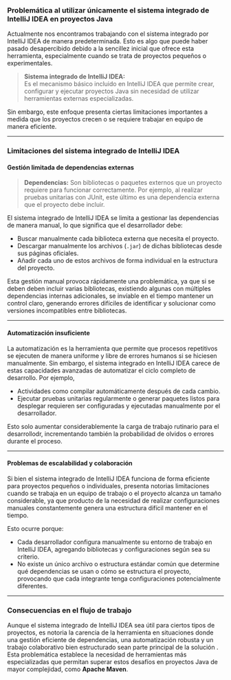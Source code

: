 ### Problemática al utilizar únicamente el sistema integrado de IntelliJ IDEA en proyectos Java

Actualmente nos encontramos trabajando con el sistema integrado por IntelliJ IDEA de manera predeterminada. Esto es algo que puede haber pasado desapercibido debido a la sencillez inicial que ofrece esta herramienta, especialmente cuando se trata de proyectos pequeños o experimentales.

> **Sistema integrado de IntelliJ IDEA:**  
> Es el mecanismo básico incluido en IntelliJ IDEA que permite crear, configurar y ejecutar proyectos Java sin necesidad de utilizar herramientas externas especializadas.

Sin embargo, este enfoque presenta ciertas limitaciones importantes a medida que los proyectos crecen o se requiere trabajar en equipo de manera eficiente.

---
### Limitaciones del sistema integrado de IntelliJ IDEA

#### Gestión limitada de dependencias externas

> **Dependencias:** Son bibliotecas o paquetes externos que un proyecto requiere para funcionar correctamente. Por ejemplo, al realizar pruebas unitarias con JUnit, este último es una dependencia externa que el proyecto debe incluir.

El sistema integrado de IntelliJ IDEA se limita a gestionar las dependencias de manera manual, lo que significa que el desarrollador debe:

  - Buscar manualmente cada biblioteca externa que necesita el proyecto.
  - Descargar manualmente los archivos (`.jar`) de dichas bibliotecas desde sus páginas oficiales.
  - Añadir cada uno de estos archivos de forma individual en la estructura del proyecto.

Esta gestión manual provoca rápidamente una problemática, ya que si se deben deben incluir varias bibliotecas, existiendo algunas con múltiples dependencias internas adicionales, se invíable en el tiempo mantener un control claro, generando errores difíciles de identificar y solucionar como versiones incompatibles entre bibliotecas.

---
#### Automatización insuficiente

La automatización es la herramienta que permite que procesos repetitivos se ejecuten de manera uniforme y libre de errores humanos si se hiciesen manualmente. Sin embargo, el sistema integrado en IntelliJ IDEA carece de estas capacidades avanzadas de automatizar el ciclo completo de desarrollo. Por ejemplo, 
  
  * Actividades como compilar automáticamente después de cada cambio. 
  * Ejecutar pruebas unitarias regularmente o generar paquetes listos para desplegar requieren ser configuradas y ejecutadas manualmente por el desarrollador. 

Esto solo aumentar considerablemente la carga de trabajo rutinario para el desarrollodr, incrementando también la probabilidad de olvidos o errores durante el proceso.

---
#### Problemas de escalabilidad y colaboración

Si bien el sistema integrado de IntelliJ IDEA funciona de forma eficiente para proyectos pequeños o individuales, presenta notorias limitaciones cuando se trabaja en un equipo de trabajo o el proyecto alcanza un tamaño considerable, ya que producto de la necesidad de realizar configuraciones manuales constantemente genera una estructura difícil mantener en el tiempo.

Esto ocurre porque:

  - Cada desarrollador configura manualmente su entorno de trabajo en IntelliJ IDEA, agregando bibliotecas y configuraciones según sea su criterio.
  - No existe un único archivo o estructura estándar común que determine qué dependencias se usan o cómo se estructura el proyecto, provocando que cada integrante tenga configuraciones potencialmente diferentes.


---
### Consecuencias en el flujo de trabajo

Aunque el sistema integrado de IntelliJ IDEA sea útil para ciertos tipos de proyectos, es notoria la carencia de la herramienta en situaciones donde una gestión eficiente de dependencias, una automatización robusta y un trabajo colaborativo bien estructurado sean parte principal de la solución . Esta problemática establece la necesidad de herramientas más especializadas que permitan superar estos desafíos en proyectos Java de mayor complejidad, como **Apache Maven**.
